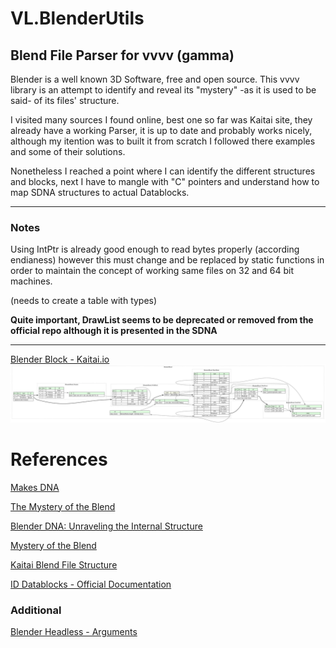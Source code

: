 # VL.BlenderUtils



<!--

Blender Utils collection 

 
Blender Camera Parser & BlenderCameraFromFile

Blender

1. Open a new text editor (text block)
2. Press "Text/Open.." from the text editor menu
3. Go to [your_vl_repos_folder]/VL.BlenderUtils/help/assets/scripts
4. Choose and load the ExportBlenderCameraToVL.py
5. Select the camera you want to "export" from the viewport or the outliner
6. Execute the loaded script
7. Your result will be outputed in the console =>
	a. Blender's main menu "Window/Toggle System Console"



VL

1. move VL.BlenderUtils in your vl repositories
2. add VL.BlenderUtils as a dependency into your VL patch
3. Introduce a BlenderCameraParser
4. Create a String IOBox and paste the XML content
-->

## Blend File Parser for vvvv (gamma)

Blender is a well known 3D Software, free and open source. This vvvv library is an attempt to identify and reveal its "mystery" -as it is used to be said- of its files' structure.

I visited many sources I found online, best one so far was Kaitai site, they already have a working Parser, it is up to date and probably works nicely, although my itention was to built it from scratch I followed there examples and some of their solutions.

Nonetheless I reached a point where I can identify the different structures and blocks, next I have to mangle with "C" pointers and understand how to map SDNA structures to actual Datablocks.

---------------
### Notes

Using IntPtr is already good enough to read bytes properly (according endianess)
however this must change and be replaced by static functions in order to maintain the concept of working same files on 32 and 64 bit machines.

(needs to create a table with types)

**Quite important, DrawList seems to be deprecated or removed from the official repo although it is presented in the SDNA**

----------------



[Blender Block - Kaitai.io](/imgs/kaitai_blender_blend.svg)<img src="imgs/kaitai_blender_blend.svg">

# References

[Makes DNA](https://github.com/blender/blender/tree/main/source/blender/makesdna)

[The Mystery of the Blend](https://github.com/fschutt/mystery-of-the-blend-backup)

[Blender DNA: Unraveling the Internal Structure](https://harlepengren.com/blender-dna-unraveling-the-internal-structure/)

[Mystery of the Blend](https://projects.blender.org/blender/blender/src/branch/main/doc/blender_file_format/mystery_of_the_blend.html)

[Kaitai Blend File Structure](https://formats.kaitai.io/blender_blend/csharp.html)


[ID Datablocks - Official Documentation](https://developer.blender.org/docs/features/core/datablocks/id_type/)


### Additional

[Blender Headless - Arguments](https://docs.blender.org/manual/en/latest/advanced/command_line/arguments.html)